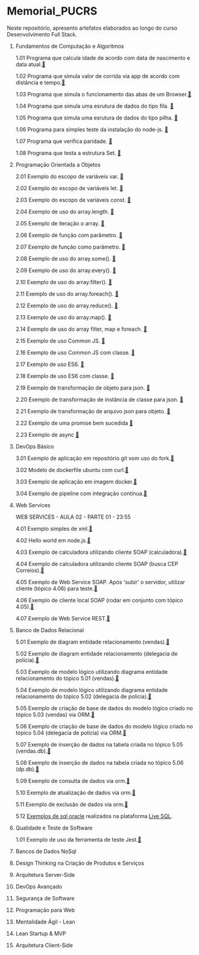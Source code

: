 # Memorial_PUCRS

Neste repositório, apresento artefatos elaborados ao longo do curso Desenvolvimento Full Stack.

1. Fundamentos de Computação e Algoritmos

    1.01 Programa que calcula idade de acordo com data de nascimento e data atual.[:link:](https://github.com/tgoalm/Memorial_PUCRS/tree/main/Fundamentos_de_Computacao_e_Algoritmos/1.01.calcula-idade)

    1.02 Programa que simula valor de corrida via app de acordo com distância e tempo.[:link:](https://github.com/tgoalm/Memorial_PUCRS/tree/main/Fundamentos_de_Computacao_e_Algoritmos/1.02.calcula-app-de-corrida)

    1.03 Programa que simula o funcionamento das abas de um Browser.[:link:](https://github.com/tgoalm/Memorial_PUCRS/tree/main/Fundamentos_de_Computacao_e_Algoritmos/1.03.minibrowser)

    1.04 Programa que simula uma esrutura de dados do tipo fila. [:link:](https://github.com/tgoalm/Memorial_PUCRS/tree/main/Fundamentos_de_Computacao_e_Algoritmos/1.04.fila)

    1.05 Programa que simula uma esrutura de dados do tipo pilha. [:link:](https://github.com/tgoalm/Memorial_PUCRS/tree/main/Fundamentos_de_Computacao_e_Algoritmos/1.05.pilha)

    1.06 Programa para simples teste da instalação do node-js. [:link:](https://github.com/tgoalm/Memorial_PUCRS/tree/main/Fundamentos_de_Computacao_e_Algoritmos/1.06.hello-world)

    1.07 Programa que verifica paridade. [:link:](https://github.com/tgoalm/Memorial_PUCRS/tree/main/Fundamentos_de_Computacao_e_Algoritmos/1.07.avalia-paridade)

    1.08 Programa que testa a estrutura Set. [:link:](https://github.com/tgoalm/Memorial_PUCRS/tree/main/Fundamentos_de_Computacao_e_Algoritmos/1.08.conjuntos-set)

2. Programação Orientada a Objetos

    2.01 Exemplo do escopo de variáveis var. [:link:](https://github.com/tgoalm/Memorial_PUCRS/tree/main/Programacao_Orientada_a_Objetos/2.01.escopo-var)

    2.02 Exemplo do escopo de variáveis let. [:link:](https://github.com/tgoalm/Memorial_PUCRS/tree/main/Programacao_Orientada_a_Objetos/2.02.escopo-let)

    2.03 Exemplo do escopo de variáveis const. [:link:](https://github.com/tgoalm/Memorial_PUCRS/tree/main/Programacao_Orientada_a_Objetos/2.03.escopo-const)

    2.04 Exemplo de uso do array.length. [:link:](https://github.com/tgoalm/Memorial_PUCRS/tree/main/Programacao_Orientada_a_Objetos/2.04.array-length)

    2.05 Exemplo de iteração o array. [:link:](https://github.com/tgoalm/Memorial_PUCRS/tree/main/Programacao_Orientada_a_Objetos/2.05.array-iteracao)

    2.06 Exemplo de função com parâmetro. [:link:](https://github.com/tgoalm/Memorial_PUCRS/tree/main/Programacao_Orientada_a_Objetos/2.06.funcao-com-parametro)

    2.07 Exemplo de função como parâmetro. [:link:](https://github.com/tgoalm/Memorial_PUCRS/tree/main/Programacao_Orientada_a_Objetos/2.07.funcao-como-parametro)

    2.08 Exemplo de uso do array.some(). [:link:](https://github.com/tgoalm/Memorial_PUCRS/tree/main/Programacao_Orientada_a_Objetos/2.08.array-some)

    2.09 Exemplo de uso do array.every(). [:link:](https://github.com/tgoalm/Memorial_PUCRS/tree/main/Programacao_Orientada_a_Objetos/2.09.array-every)

    2.10 Exemplo de uso do array.filter(). [:link:](https://github.com/tgoalm/Memorial_PUCRS/tree/main/Programacao_Orientada_a_Objetos/2.10.array-filter)

    2.11 Exemplo de uso do array.foreach(). [:link:](https://github.com/tgoalm/Memorial_PUCRS/tree/main/Programacao_Orientada_a_Objetos/2.11.array-foreach)

    2.12 Exemplo de uso do array.reduce(). [:link:](https://github.com/tgoalm/Memorial_PUCRS/tree/main/Programacao_Orientada_a_Objetos/2.12.array-reduce)

    2.13 Exemplo de uso do array.map(). [:link:](https://github.com/tgoalm/Memorial_PUCRS/tree/main/Programacao_Orientada_a_Objetos/2.13.array-map)

    2.14 Exemplo de uso do array filter, map e foreach. [:link:](https://github.com/tgoalm/Memorial_PUCRS/tree/main/Programacao_Orientada_a_Objetos/2.14.array-filterMapForEach)

    2.15 Exemplo de uso Common JS. [:link:](https://github.com/tgoalm/Memorial_PUCRS/tree/main/Programacao_Orientada_a_Objetos/2.15.modulo-commonJS)

    2.16 Exemplo de uso Common JS com classe. [:link:](https://github.com/tgoalm/Memorial_PUCRS/tree/main/Programacao_Orientada_a_Objetos/2.16.modulo-commonJS-class)

    2.17 Exemplo de uso ES6. [:link:](https://github.com/tgoalm/Memorial_PUCRS/tree/main/Programacao_Orientada_a_Objetos/2.17.modulo-ES6)

    2.18 Exemplo de uso ES6 com classe. [:link:](https://github.com/tgoalm/Memorial_PUCRS/tree/main/Programacao_Orientada_a_Objetos/2.18.modulo-ES6-classe)

    2.19 Exemplo de transformação de objeto para json. [:link:](https://github.com/tgoalm/Memorial_PUCRS/tree/main/Programacao_Orientada_a_Objetos/2.19.objeto-para-json)

    2.20 Exemplo de transformação de instância de classe para json. [:link:](https://github.com/tgoalm/Memorial_PUCRS/tree/main/Programacao_Orientada_a_Objetos/2.20.instanccia-de-classe-para-json)

    2.21 Exemplo de transformação de arquivo json para objeto. [:link:](https://github.com/tgoalm/Memorial_PUCRS/tree/main/Programacao_Orientada_a_Objetos/2.21.json-para-objeto)

    2.22 Exemplo de uma promise bem sucedida [:link:](https://github.com/tgoalm/Memorial_PUCRS/tree/main/Programacao_Orientada_a_Objetos/2.22.promises)

    2.23 Exemplo de async [:link:](https://github.com/tgoalm/Memorial_PUCRS/tree/main/Programacao_Orientada_a_Objetos/2.23.async)

3. DevOps Básico

    3.01 Exemplo de aplicação em repositório git vom uso do fork.[:link:](https://github.com/tgoalm/conversao-temperatura)

    3.02 Modelo de dockerfile ubuntu com curl.[:link:](https://github.com/tgoalm/Memorial_PUCRS/tree/main/Devops_Basico/3.02.docker-ubuntu-curl)

    3.03 Exemplo de aplicação em imagem docker.[:link:](https://hub.docker.com/repository/docker/tgoalm/3.01.repositorio-git-conversao-temperatura/general)

    3.04 Exemplo de pipeline com integração contínua.[:link:](https://github.com/tgoalm/conversao-temperatura/actions)
    
4. Web Services

    WEB SERVICES - AULA 02 - PARTE 01 - 23:55

    4.01 Exemplo simples de xml.[:link:](https://github.com/tgoalm/Memorial_PUCRS/tree/main/Devops_Basico/4.01.mapa-cultural)
   
    4.02 Hello world em node.js.[:link:](https://github.com/tgoalm/Memorial_PUCRS/tree/main/Devops_Basico/4.02.hello-world)

    4.03 Exemplo de calculadora utilizando cliente SOAP (calculadora).[:link:](https://github.com/tgoalm/Memorial_PUCRS/tree/main/Web_Services/4.03.cliente-soap-calculadora)

    4.04 Exemplo de calculadora utilizando cliente SOAP (busca CEP Correios).[:link:](https://github.com/tgoalm/Memorial_PUCRS/tree/main/Web_Services/4.04.cliente-soap-correios)

    4.05 Exemplo de Web Service SOAP. Após 'subir' o servidor, utilizar cliente (tópico 4.06) para teste.[:link:](https://github.com/tgoalm/Memorial_PUCRS/tree/main/Web_Services/4.05.web-service-soap)

    4.06 Exemplo de cliente local SOAP (rodar em conjunto com tópico 4.05).[:link:](https://github.com/tgoalm/Memorial_PUCRS/tree/main/Web_Services/4.06.cliente-local-soap)

    4.07 Exemplo de Web Service REST.[:link:](https://github.com/tgoalm/Memorial_PUCRS/tree/main/Web_Services/4.07.web-server-rest)

5. Banco de Dados Relacional

    5.01 Exemplo de diagram entidade relacionamento (vendas).[:link:](https://github.com/tgoalm/Memorial_PUCRS/tree/main/Banco_de_Dados_Relacional/5.01.der-vendas)

    5.02 Exemplo de diagram entidade relacionamento (delegacia de polícia).[:link:](https://github.com/tgoalm/Memorial_PUCRS/tree/main/Banco_de_Dados_Relacional/5.02.der-dp)

    5.03 Exemplo de modelo lógico utilizando diagrama entidade relacionamento do tópico 5.01 (vendas).[:link:](https://github.com/tgoalm/Memorial_PUCRS/tree/main/Banco_de_Dados_Relacional/5.03.modelo-logico-vendas)

    5.04 Exemplo de modelo lógico utilizando diagrama entidade relacionamento do tópico 5.02 (delegacia de polícia).[:link:](https://github.com/tgoalm/Memorial_PUCRS/tree/main/Banco_de_Dados_Relacional/5.04.modelo-logico-dp)

    5.05 Exemplo de criação de base de dados do modelo lógico criado no tópico 5.03 (vendas) via ORM.[:link:](https://github.com/tgoalm/Memorial_PUCRS/tree/main/Banco_de_Dados_Relacional/5.05.orm-vendas)

    5.06 Exemplo de criação de base de dados do modelo lógico criado no tópico 5.04 (delegacia de polícia) via ORM.[:link:](https://github.com/tgoalm/Memorial_PUCRS/tree/main/Banco_de_Dados_Relacional/5.06.orm-dp)

    5.07 Exemplo de inserção de dados na tabela criada no tópico 5.05 (vendas.db).[:link:](https://github.com/tgoalm/Memorial_PUCRS/tree/main/Banco_de_Dados_Relacional/5.07.insercao-dados-vendas.db)

    5.08 Exemplo de inserção de dados na tabela criada no tópico 5.06 (dp.db).[:link:](https://github.com/tgoalm/Memorial_PUCRS/tree/main/Banco_de_Dados_Relacional/5.08.insercao-dados-dp.db)

    5.09 Exemplo de consulta de dados via orm.[:link:](https://github.com/tgoalm/Memorial_PUCRS/tree/main/Banco_de_Dados_Relacional/5.09.consulta-dados-orm)

    5.10 Exemplo de atualização de dados via orm.[:link:](https://github.com/tgoalm/Memorial_PUCRS/tree/main/Banco_de_Dados_Relacional/5.10.atualiza-dados-orm)

    5.11 Exemplo de exclusão de dados via orm.[:link:](https://github.com/tgoalm/Memorial_PUCRS/tree/main/Banco_de_Dados_Relacional/5.11.deleta-dados-orm)

    5.12 [Exemplos de sql oracle](https://github.com/tgoalm/Memorial_PUCRS/tree/main/Banco_de_Dados_Relacional/5.12.live-sql) realizados na plataforma [Live SQL](https://livesql.oracle.com/apex/livesql/s/8n7l7ru5fzvo03ws97gvl5pe).

6.  Qualidade e Teste de Software

    1.01 Exemplo de uso da ferramenta de teste Jest.[:link:](https://github.com/tgoalm/Memorial_PUCRS/tree/main/Qualidade_e_Teste_de_Software/1.01.jest)

12. Bancos de Dados NoSql
13. Design Thinking na Criação de Produtos e Serviços
14. Arquitetura Server-Side
15. DevOps Avançado
16. Segurança de Software
17. Programação para Web
18. Mentalidade Ágil - Lean
19. Lean Startup & MVP
20. Arquitetura Client-Side